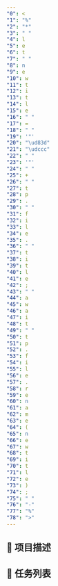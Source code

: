 ```yaml
---
"0": <
"1": "%"
"2": "*"
"3": " "
"4": l
"5": e
"6": t
"7": " "
"8": n
"9": e
"10": w
"11": t
"12": i
"13": t
"14": l
"15": e
"16": " "
"17": =
"18": " "
"19": '"'
"20": "\ud83d"
"21": "\udccc"
"22": " "
"23": '"'
"24": " "
"25": +
"26": " "
"27": t
"28": p
"29": .
"30": " "
"31": f
"32": i
"33": l
"34": e
"35": .
"36": " "
"37": t
"38": i
"39": t
"40": l
"41": e
"42": ;
"43": " "
"44": a
"45": w
"46": a
"47": i
"48": t
"49": " "
"50": t
"51": p
"52": .
"53": f
"54": i
"55": l
"56": e
"57": .
"58": r
"59": e
"60": n
"61": a
"62": m
"63": e
"64": (
"65": n
"66": e
"67": w
"68": t
"69": i
"70": t
"71": l
"72": e
"73": )
"74": ;
"75": " "
"76": "-"
"77": "%"
"78": ">"
---
```


## 📄 项目描述



## 📅 任务列表




